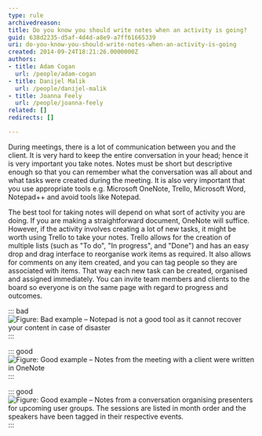 ```yaml
---
type: rule
archivedreason: 
title: Do you know you should write notes when an activity is going?
guid: 638d2235-d5af-4d4d-a8e9-a7ff61665339
uri: do-you-know-you-should-write-notes-when-an-activity-is-going
created: 2014-09-24T18:21:26.0000000Z
authors:
- title: Adam Cogan
  url: /people/adam-cogan
- title: Danijel Malik
  url: /people/danijel-malik
- title: Joanna Feely
  url: /people/joanna-feely
related: []
redirects: []

---
```


During meetings, there is a lot of communication between you and the client. It is very hard to keep the entire conversation in your head; hence it is very important you take notes. Notes must be short but descriptive enough so that you can remember what the conversation was all about and what tasks were created during the meeting. It is also very important that you use appropriate tools e.g. Microsoft OneNote, Trello, Microsoft Word, Notepad++ and avoid tools like Notepad.

<!--endintro-->
 The best tool for taking notes will depend on what sort of activity you are doing. If you are making a straightforward document, OneNote will suffice. However, if the activity involves creating a lot of new tasks, it might be worth using Trello to take your notes. Trello allows for the creation of multiple lists (such as "To do", "In progress", and "Done") and has an easy drop and drag interface to reorganise work items as required. It also allows for comments on any item created, and you can tag people so they are associated with items. That way each new task can be created, organised and assigned immediately. You can invite team members and clients to the board so everyone is on the same page with regard to progress and outcomes.  


::: bad  
![Figure: Bad example – Notepad is not a good tool as it cannot recover your content in case of disaster](write-notes-bad.jpg)  
:::


::: good  
![Figure: Good example – Notes from the meeting with a client were written in OneNote](write-notes-good.jpg)  
:::


::: good  
![Figure: Good example – Notes from a conversation organising presenters for upcoming user groups. The sessions are listed in month order and the speakers have been tagged in their respective events.](trello-for-notetaking.jpg)  
:::
